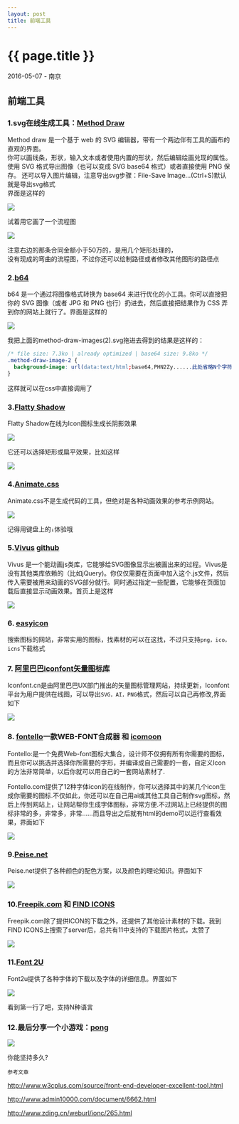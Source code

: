 ```yaml
---
layout: post
title: 前端工具
---
```


{{ page.title }}
================

<p class="meta">2016-05-07 - 南京</p>

## 前端工具
### 1.svg在线生成工具：[Method Draw](http://editor.method.ac/)
Method draw 是一个基于 web 的 SVG 编辑器，带有一个两边伴有工具的画布的直观的界面。  
你可以画线条，形状，输入文本或者使用内置的形状，然后编辑绘画兑现的属性。  
使用 SVG 格式导出图像（也可以变成 SVG base64 格式）或者直接使用 PNG 保存。
还可以导入图片编辑，注意导出svg步骤：File-Save Image...(Ctrl+S)默认就是导出svg格式  
界面是这样的  

<img src="/images/MethodDraw.png" max-width="100%">

试着用它画了一个流程图

<img src="/images/2016-05-07-flow.png" max-width="100%">

注意右边的那条合同金额小于50万的，是用几个矩形处理的，  
没有现成的弯曲的流程图，不过你还可以绘制路径或者修改其他图形的路径点
### 2.[b64](http://b64.io/)
b64 是一个通过将图像格式转换为 base64 来进行优化的小工具。你可以直接把你的 SVG 图像（或者 JPG 和 PNG 也行）扔进去，然后直接把结果作为 CSS 弄到你的网站上就行了。界面是这样的

<img src="/images/b64.png" max-width="100%">

我把上面的method-draw-images(2).svg拖进去得到的结果是这样的：

```CSS
/* file size: 7.3ko | already optimized | base64 size: 9.8ko */
.method-draw-image-2 {
  background-image: url(data:text/html;base64,PHN2Zy......此处省略N个字符);
}
```
这样就可以在css中直接调用了

### 3.[Flatty Shadow](http://flattyshadow.com/)
Flatty Shadow在线为Icon图标生成长阴影效果

<img src="/images/flattyshadow.png" max-width="100%">

它还可以选择矩形或扁平效果，比如这样

<img src="/images/flattyshadow2.png" max-width="100%">

### 4.[Animate.css](http://daneden.me/animate/)
Animate.css不是生成代码的工具，但绝对是各种动画效果的参考示例网站。

<img src="/images/Animate.css.png" max-width="100%">

记得用键盘上的`↓`体验哦

### 5.[Vivus](http://maxwellito.github.io/vivus/) [github](https://github.com/maxwellito/vivus)
Vivus 是一个能动画js类库，它能够给SVG图像显示出被画出来的过程。Vivus是没有其他类库依赖的（比如jQuery)。你仅仅需要在页面中加入这个.js文件，然后传入需要被用来动画的SVG部分就行。同时通过指定一些配置，它能够在页面加载后直接显示动画效果。首页上是这样

<img src="/images/vivus.png" max-width="100%">

### 6. [easyicon](http://www.easyicon.net/)
搜索图标的网站，非常实用的图标，找素材的可以在这找，不过只支持`png，ico，icns`下载格式

### 7. [阿里巴巴iconfont矢量图标库](http://iconfont.cn/)
Iconfont.cn是由阿里巴巴UX部门推出的矢量图标管理网站，持续更新，Iconfont平台为用户提供在线图，可以导出`SVG，AI，PNG`格式，然后可以自己再修改,界面如下

<img src="/images/iconfont.png" max-width="100%">

### 8. [fontello](http://fontello.com/)一款WEB-FONT合成器 和 [icomoon](http://icomoon.io/app/)
Fontello:是一个免费Web-font图标大集合，设计师不仅拥有所有你需要的图标，而且你可以挑选并选择你所需要的字形，并编译成自己需要的一套，自定义Icon的方法非常简单，以后你就可以用自己的一套网站素材了.

Fontello.com提供了12种字体icon的在线制作，你可以选择其中的某几个icon生成你需要的图标.不仅如此，你还可以在自己用ai或其他工具自己制作svg图标，然后上传到网站上，让网站帮你生成字体图标，非常方便.不过网站上已经提供的图标非常的多，非常多，非常……而且导出之后就有html的demo可以运行查看效果，界面如下

<img src="/images/fontello.png" max-width="100%">

### 9.[Peise.net](http://www.peise.net/palette/)
Peise.net提供了各种颜色的配色方案，以及颜色的理论知识。界面如下

<img src="/images/Peise.net.png" max-width="100%">

### 10.[Freepik.com](http://www.freepik.com/) 和 [FIND ICONS](http://findicons.com/)
Freepik.com除了提供ICON的下载之外，还提供了其他设计素材的下载。我到FIND ICONS上搜索了server后，总共有11中支持的下载图片格式，太赞了

<img src="/images/FIND.ICONS.png" max-width="100%">

### 11.[Font 2U](http://www.fonts2u.com/)
Font2u提供了各种字体的下载以及字体的详细信息。界面如下

<img src="/images/Font2U.png" max-width="100%">

看到第一行了吧，支持N种语言

### 12.最后分享一个小游戏：[pong](http://demos.bonsaijs.org/demos/pong/index.html)

<img src="/images/pong.png" max-width="100%">

你能坚持多久?

`参考文章`

http://www.w3cplus.com/source/front-end-developer-excellent-tool.html

http://www.admin10000.com/document/6662.html

http://www.zding.cn/weburl/ionc/265.html